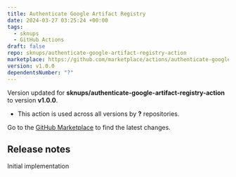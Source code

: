 ```yaml
---
title: Authenticate Google Artifact Registry
date: 2024-03-27 03:25:24 +00:00
tags:
  - sknups
  - GitHub Actions
draft: false
repo: sknups/authenticate-google-artifact-registry-action
marketplace: https://github.com/marketplace/actions/authenticate-google-artifact-registry
version: v1.0.0
dependentsNumber: "?"
---
```



Version updated for **sknups/authenticate-google-artifact-registry-action** to version **v1.0.0**.
- This action is used across all versions by **?** repositories.

Go to the [GitHub Marketplace](https://github.com/marketplace/actions/authenticate-google-artifact-registry) to find the latest changes.

## Release notes

Initial implementation

